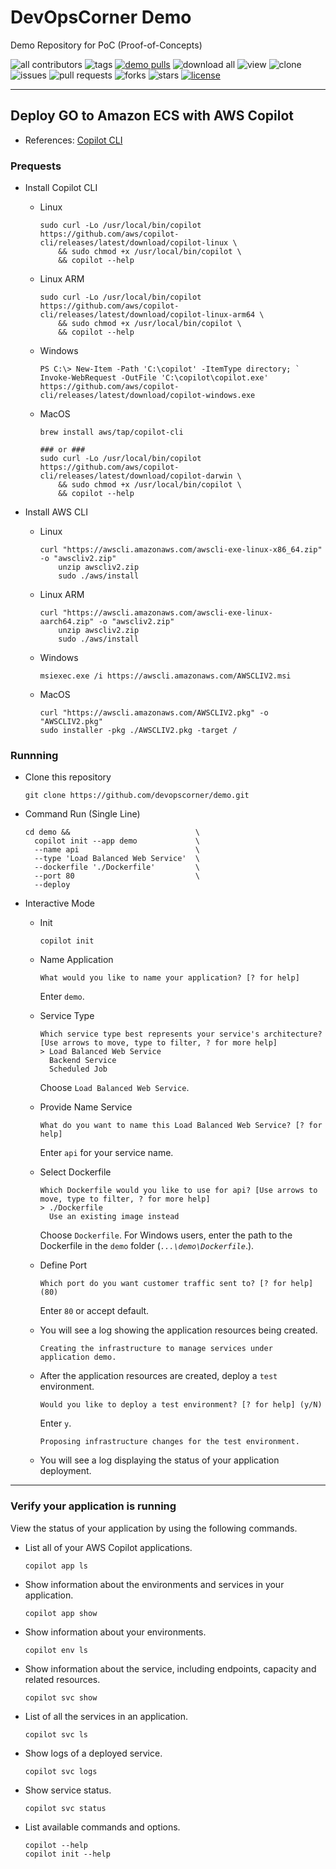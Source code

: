 # DevOpsCorner Demo

Demo Repository for PoC (Proof-of-Concepts)

![all contributors](https://img.shields.io/github/contributors/devopscorner/demo)
![tags](https://img.shields.io/github/v/tag/devopscorner/demo?sort=semver)
[![demo pulls](https://img.shields.io/docker/pulls/devopscorner/demo.svg?label=demo%20pulls&logo=docker)](https://hub.docker.com/r/devopscorner/demo/)
![download all](https://img.shields.io/github/downloads/devopscorner/demo/total.svg)
![view](https://views.whatilearened.today/views/github/devopscorner/demo.svg)
![clone](https://img.shields.io/badge/dynamic/json?color=success&label=clone&query=count&url=https://raw.githubusercontent.com/devopscorner/demo/master/clone.json?raw=True&logo=github)
![issues](https://img.shields.io/github/issues/devopscorner/demo)
![pull requests](https://img.shields.io/github/issues-pr/devopscorner/demo)
![forks](https://img.shields.io/github/forks/devopscorner/demo)
![stars](https://img.shields.io/github/stars/devopscorner/demo)
[![license](https://img.shields.io/github/license/devopscorner/demo)](https://img.shields.io/github/license/devopscorner/demo)

---

## Deploy GO to Amazon ECS with AWS Copilot

- References:
  [Copilot CLI](https://docs.aws.amazon.com/AmazonECS/latest/developerguide/getting-started-aws-copilot-cli.html)

### Prequests

- Install Copilot CLI

  - Linux

    ```
    sudo curl -Lo /usr/local/bin/copilot https://github.com/aws/copilot-cli/releases/latest/download/copilot-linux \
        && sudo chmod +x /usr/local/bin/copilot \
        && copilot --help
    ```

  - Linux ARM

    ```
    sudo curl -Lo /usr/local/bin/copilot https://github.com/aws/copilot-cli/releases/latest/download/copilot-linux-arm64 \
        && sudo chmod +x /usr/local/bin/copilot \
        && copilot --help
    ```

  - Windows

    ```
    PS C:\> New-Item -Path 'C:\copilot' -ItemType directory; `
    Invoke-WebRequest -OutFile 'C:\copilot\copilot.exe' https://github.com/aws/copilot-cli/releases/latest/download/copilot-windows.exe
    ```

  - MacOS

    ```
    brew install aws/tap/copilot-cli

    ### or ###
    sudo curl -Lo /usr/local/bin/copilot https://github.com/aws/copilot-cli/releases/latest/download/copilot-darwin \
        && sudo chmod +x /usr/local/bin/copilot \
        && copilot --help
    ```

- Install AWS CLI

  - Linux

    ```
    curl "https://awscli.amazonaws.com/awscli-exe-linux-x86_64.zip" -o "awscliv2.zip"
        unzip awscliv2.zip
        sudo ./aws/install
    ```

  - Linux ARM

    ```
    curl "https://awscli.amazonaws.com/awscli-exe-linux-aarch64.zip" -o "awscliv2.zip"
        unzip awscliv2.zip
        sudo ./aws/install
    ```

  - Windows

    ```
    msiexec.exe /i https://awscli.amazonaws.com/AWSCLIV2.msi
    ```

  - MacOS

    ```
    curl "https://awscli.amazonaws.com/AWSCLIV2.pkg" -o "AWSCLIV2.pkg"
    sudo installer -pkg ./AWSCLIV2.pkg -target /
    ```

### Runnning

- Clone this repository

  ```
  git clone https://github.com/devopscorner/demo.git
  ```

- Command Run (Single Line)

  ```
  cd demo &&                            \
    copilot init --app demo             \
    --name api                          \
    --type 'Load Balanced Web Service'  \
    --dockerfile './Dockerfile'         \
    --port 80                           \
    --deploy
  ```

- Interactive Mode

  - Init

    ```
    copilot init
    ```

  - Name Application

    ```
    What would you like to name your application? [? for help]
    ```

    Enter `demo`.

  - Service Type

    ```
    Which service type best represents your service's architecture? [Use arrows to move, type to filter, ? for more help]
    > Load Balanced Web Service
      Backend Service
      Scheduled Job
    ```

    Choose `Load Balanced Web Service`.

  - Provide Name Service

    ```
    What do you want to name this Load Balanced Web Service? [? for help]
    ```

    Enter `api` for your service name.

  - Select Dockerfile

    ```
    Which Dockerfile would you like to use for api? [Use arrows to move, type to filter, ? for more help]
    > ./Dockerfile
      Use an existing image instead
    ```

    Choose `Dockerfile`.
    For Windows users, enter the path to the Dockerfile in the `demo` folder (_`...\demo\Dockerfile`_\.).

  - Define Port

    ```
    Which port do you want customer traffic sent to? [? for help] (80)
    ```

    Enter `80` or accept default.

  - You will see a log showing the application resources being created.

    ```
    Creating the infrastructure to manage services under application demo.
    ```

  - After the application resources are created, deploy a `test` environment.

    ```
    Would you like to deploy a test environment? [? for help] (y/N)
    ```

    Enter `y`.

    ```
    Proposing infrastructure changes for the test environment.
    ```

  - You will see a log displaying the status of your application deployment.

---

### Verify your application is running

View the status of your application by using the following commands.

- List all of your AWS Copilot applications.

  ```
  copilot app ls
  ```

- Show information about the environments and services in your application.

  ```
  copilot app show
  ```

- Show information about your environments.

  ```
  copilot env ls
  ```

- Show information about the service, including endpoints, capacity and related resources.

  ```
  copilot svc show
  ```

- List of all the services in an application.

  ```
  copilot svc ls
  ```

- Show logs of a deployed service.

  ```
  copilot svc logs
  ```

- Show service status.

  ```
  copilot svc status
  ```

- List available commands and options.
  ```
  copilot --help
  copilot init --help
  ```
